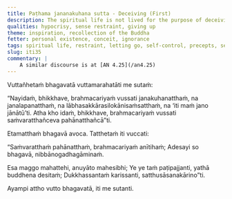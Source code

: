 ```yaml
---
title: Paṭhama jananakuhana sutta - Deceiving (First)
description: The spiritual life is not lived for the purpose of deceiving people, nor for the purpose of winning favor with people, nor for the sake of acquisitions, respect, and popularity, nor for the thought 'Let people know me.' But rather, this spiritual life is lived for the purpose of restraint and for the purpose of letting go.
qualities: hypocrisy, sense restraint, giving up
theme: inspiration, recollection of the Buddha
fetter: personal existence, conceit, ignorance
tags: spiritual life, restraint, letting go, self-control, precepts, sense-restraint, Nibbāna, acquisitions, respect, popularity, iti, iti28-49
slug: iti35
commentary: |
    A similar discourse is at [AN 4.25](/an4.25)
---
```


Vuttañhetaṁ bhagavatā vuttamarahatāti me sutaṁ:

“Nayidaṁ, bhikkhave, brahmacariyaṁ vussati janakuhanatthaṁ, na janalapanatthaṁ, na lābhasakkārasilokānisaṁsatthaṁ, na ‘iti maṁ jano jānātū’ti. Atha kho idaṁ, bhikkhave, brahmacariyaṁ vussati saṁvaratthañceva pahānatthañcā”ti.

Etamatthaṁ bhagavā avoca. Tatthetaṁ iti vuccati:

“Saṁvaratthaṁ pahānatthaṁ,
brahmacariyaṁ anītihaṁ;
Adesayi so bhagavā,
nibbānogadhagāminaṁ.

Esa maggo mahattehi,
anuyāto mahesibhi;
Ye ye taṁ paṭipajjanti,
yathā buddhena desitaṁ;
Dukkhassantaṁ karissanti,
satthusāsanakārino”ti.

Ayampi attho vutto bhagavatā, iti me sutanti.
